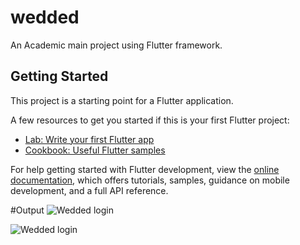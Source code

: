 # wedded

An Academic main project using Flutter framework.

## Getting Started

This project is a starting point for a Flutter application.

A few resources to get you started if this is your first Flutter project:

- [Lab: Write your first Flutter app](https://docs.flutter.dev/get-started/codelab)
- [Cookbook: Useful Flutter samples](https://docs.flutter.dev/cookbook)

For help getting started with Flutter development, view the
[online documentation](https://docs.flutter.dev/), which offers tutorials,
samples, guidance on mobile development, and a full API reference.

#Output
![Wedded login](https://github.com/rasmina-k/Wedded/assets/84280811/f0189bcb-9347-4f08-8102-436488e48fd4)

![Wedded login](https://github.com/rasmina-k/Wedded/assets/84280811/e9a9b9cb-9ffe-469a-ae7d-a331445c2a2f)
